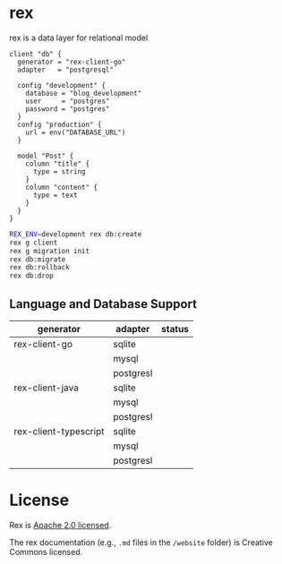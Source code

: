 # rex

rex is a data layer for relational model

```hcl
client "db" {
  generator = "rex-client-go"
  adapter   = "postgresql"

  config "development" {
    database = "blog_development"
    user     = "postgres"
    password = "postgres"
  }
  config "production" {
    url = env("DATABASE_URL")
  }

  model "Post" {
    column "title" {
      type = string
    }
    column "content" {
      type = text
    }
  }
}
```

```sh
REX_ENV=development rex db:create
rex g client
rex g migration init
rex db:migrate
rex db:rollback
rex db:drop
```

## Language and Database Support

| generator             | adapter   | status |
| --------------------- | --------- | ------ |
| rex-client-go         | sqlite    |        |
|                       | mysql     |        |
|                       | postgresl |        |
| rex-client-java       | sqlite    |        |
|                       | mysql     |        |
|                       | postgresl |        |
| rex-client-typescript | sqlite    |        |
|                       | mysql     |        |
|                       | postgresl |        |

# License

Rex is [Apache 2.0 licensed](./LICENSE).

The rex documentation (e.g., `.md` files in the `/website` folder) is Creative Commons licensed.
